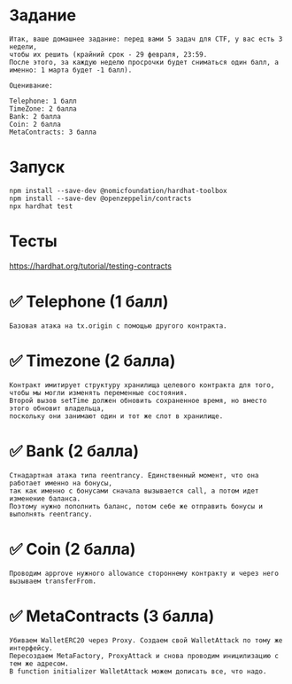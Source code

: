 # Задание

```
Итак, ваше домашнее задание: перед вами 5 задач для CTF, у вас есть 3 недели,
чтобы их решить (крайний срок - 29 февраля, 23:59.
После этого, за каждую неделю просрочки будет сниматься один балл, а именно: 1 марта будет -1 балл).
```

```
Оценивание:

Telephone: 1 балл
TimeZone: 2 балла
Bank: 2 балла
Coin: 2 балла
MetaContracts: 3 балла
```

# Запуск

```
npm install --save-dev @nomicfoundation/hardhat-toolbox
npm install --save-dev @openzeppelin/contracts
npx hardhat test 
```

# Тесты
https://hardhat.org/tutorial/testing-contracts

# ✅ Telephone (1 балл)
```
Базовая атака на tx.origin с помощью другого контракта.
```

# ✅ Timezone (2 балла)
```
Контракт имитирует структуру хранилища целевого контракта для того,
чтобы мы могли изменять переменные состояния.
Второй вызов setTime должен обновить сохраненное время, но вместо этого обновит владельца,
поскольку они занимают один и тот же слот в хранилище.
```

# ✅ Bank (2 балла)
```
Стнадартная атака типа reentrancy. Единственный момент, что она работает именно на бонусы,
так как именно с бонусами сначала вызывается call, а потом идет изменение баланса.
Поэтому нужно пополнить баланс, потом себе же отправить бонусы и выполнять reentrancy.
```

# ✅ Coin (2 балла)
```
Проводим approve нужного allowance стороннему контракту и через него вызываем transferFrom.
```

# ✅ MetaContracts (3 балла)
```
Убиваем WalletERC20 через Proxy. Создаем свой WalletAttack по тому же интерфейсу.
Пересоздаем MetaFactory, ProxyAttack и снова проводим иницилизацию с тем же адресом.
В function initializer WalletAttack можем дописать все, что надо.
```
